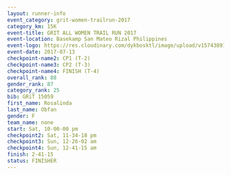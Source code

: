 ```yaml
---
layout: runner-info 
event_category: grit-women-trailrun-2017 
category_km: 15K 
event-title: GRIT ALL WOMEN TRAIL RUN 2017 
event-location: Basekamp San Mateo Rizal Philippines 
event-logo: https://res.cloudinary.com/dykbosktl/image/upload/v1574389137/Logo/a04c0-grit-logo_yxzsau.png 
event-date: 2017-07-13 
checkpoint-name2: CP1 (T-2) 
checkpoint-name3: CP2 (T-3) 
checkpoint-name4: FINISH (T-4) 
overall_rank: 88
gender_rank: 87
category_rank: 25
bib: GRiT 15059
first_name: Rosalinda
last_name: Obfan
gender: F
team_name: none
start: Sat, 10-00-00 pm
checkpoint2: Sat, 11-34-18 pm
checkpoint3: Sun, 12-26-02 am
checkpoint4: Sun, 12-41-15 am
finish: 2-41-15
status: FINISHER
---
```

